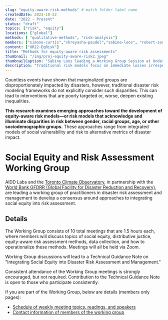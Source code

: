 ```yaml
---
slug: "equity-aware-risk-methods" # match folder label name
createdDate: 2023-10-22
date: "2022 - Present"
status: "draft"
topics: ["risk", "equity"]
locations: ["global"]
methods: [ "qualitative-methods", "risk-analysis"]
members: ["simone-curtis","shreyasha-paudel","sabine-loos", "robert-soden","rashmin-gunasekera","bramka-jafino", "karen-barns", "david-lallemant", "jocelyn-west"] # shreyasha, rashmin, bramka
content: ["UR22-EqRisk"]
title: "Methods for equity-aware risk assessments"
thumbnail: "/img/proj-equity-aware-risk2.jpeg"
thumbnailCaption: "Sabine Loos leading a Working Group Session at Understanding Risk 2022 in Florianopolis, Brazil."
description: "Traditional risk models focus on immediate losses irrespective of who is impacted. In this research, we work with risk modeling practitioners to develop an approach for the future of more equity-aware risk models." 
---
```

Countless events have shown that marginalized groups are disproportionately impacted by disasters, however, traditional disaster risk modeling frameworks do not explicitly consider such disparities. This can lead to interventions that are poorly targeted or, worse, deepen existing inequalities. 

**This research examines emerging approaches toward the development of equity-aware risk models—or risk models that acknowledge and illuminate disparities in risk between gender, racial groups, age, or other sociodemographic groups.** These approaches range from integrated models of social vulnerability and risk to alternative metrics of disaster impact.

# Social Equity and Risk Assessment Working Group
AIDD Labs and the [Toronto Climate Observatory](https://www.climateobservatory.ca/), in partnership with the [World Bank GFDRR (Global Facility for Disaster Reduction and Recovery)](https://www.gfdrr.org/en), are leading a working group of practitioners in disaster risk assessment and management to develop a consensus around approaches to integrating social equity into risk assessment. 

## Details
The Working Group consists of 10 total meetings that are 1.5 hours each, where members will discuss topics of social equity, distributive justice, equity-aware risk assessment methods, data collection, and how to operationalize these methods. Meetings will all be held via Zoom.

Working Group discussions will lead to a Technical Guidance Note on "Integrating Social Equity into Disaster Risk Assessment and Management."

Consistent attendance of the Working Group meetings is strongly encouraged, but not required. Contribution to the Technical Guidance Note is open to those who participate consistently.

If you are part of the Working Group, below are details (members only pages):

* <a href="https://docs.google.com/document/d/1bTJzDHz8W3ps3l2jYYV-rfnHzEoLkCijd_uElXdG8a0/edit?usp=share_link" target="_blank">Schedule of weekly meeting topics, readings, and speakers</a>
* <a href="https://docs.google.com/spreadsheets/d/18N31wSQXesR31waQU9_qqFHiyKPID_qaQV8eBPub1FM/edit?usp=sharing" target="_blank">Contact information of members of the working group</a>